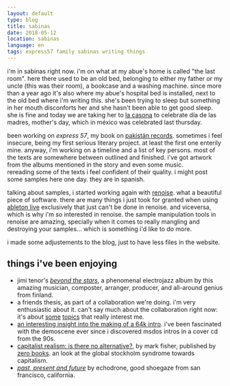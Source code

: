```yaml
---
layout: default
type: blog
title: sabinas
date: 2018-05-12
location: sabinas
language: en
tags: express57 family sabinas writing things
---
```


i'm in sabinas right now. i'm on what at my abue's home is called "the last room". here there used to be an old bed, belonging to either my father or my uncle (this was their room), a bookcase and a washing machine. since more than a year ago it's also where my abue's hospital bed is installed, next to the old bed where i'm writing this. she's been trying to sleep but something in her mouth disconforts her and she hasn't been able to get good sleep. she is fine and today we are taking her to [la casona](https://www.tripadvisor.com.mx/Restaurant_Review-g2047700-d6932237-Reviews-La_Casona-Sabinas_Northern_Mexico.html) to celebrate día de las madres, mother's day, which in méxico was celebrated last thursday.

been working on *express 57*, my book on [pakistán records](http://pakistan-records.tumblr.com). sometimes i feel insecure, being my first serious literary project. at least the first one enterily mine. anyway, i'm working on a timeline and a list of key persons. most of the texts are somewhere between outlined and finished. i've got artwork from the albums mentioned in the story and even some music.  
rereading some of the texts i feel confident of their quality. i might post some samples here one day. they are in spanish.

talking about samples, i started working again with [renoise](http://renoise.com). what a beautiful piece of software. there are many things i just took for granted when using [ableton live](https://www.ableton.com/en/live/) exclusively that just can't be done in renoise. and viceversa, which is why i'm so interested in renoise. the sample manipulation tools in renoise are amazing, specially when it comes to really mangling and destroying your samples... which is something i'd like to do more.

i made some adjustements to the blog, just to have less files in the website.

## things i've been enjoying

- jimi tenor's [*beyond the stars*](https://www.youtube.com/watch?v=MRQMONcy2Hc), a phenomenal electrojazz album by this amazing musician, composter, arranger, producer, and all-around genius from finland.
- a friends thesis, as part of a collaboration we're doing. i'm very enthusiastic about it. can't say much about the collaboration right now: it's about [some](http://www.dunneandraby.co.uk/docs/content/betweenrealityo.pdf) [topics](https://www.maharam.com/stories/raby_the-school-of-constructed-realities) that really interest me.
- [an interesting insight into the making of a 64k intro](http://www.ctrl-alt-test.fr/2018/a-dive-into-the-making-of-immersion/). i've been fascinated with the demoscene ever since i discovered msdos intros in a cover cd from the 90s.
- [capitalist realism: is there no alternative?](http://www.zero-books.net/books/capitalist-realism), by mark fisher, published by [zero books](http://www.zero-books.net). an look at the global stockholm syndrome towards capitalism.
- [*past, present and future*](https://echodrone.bandcamp.com/album/past-preset-and-future) by echodrone, good shoegaze from san francisco, california.
